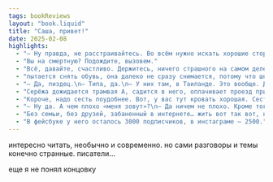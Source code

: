 ```yaml
---
tags: bookReviews
layout: "book.liquid"
title: "Саша, привет!"
date: 2025-02-08
highlights:
  - "– Ну правда, не расстраивайтесь. Во всём нужно искать хорошие стороны.\n– Блядь.\n– Сергей Петрович…"
  - "Вы на смертную? Подождите, вызовем."
  - "Всё, давайте, счастливо. Держитесь, ничего страшного на самом деле."
  - "пытается снять обувь, она далеко не сразу снимается, потому что шнурки запутываются, и Серёжа нелепо скачет на одной ноге, пытаясь развязать шнурки, и они от его скакания только ещё больше затягиваются, и он просто стаскивает обувь с ноги, насильно стаскивает, через сопротивление, и потом долго пытается, держа в руках обувь, развязать ненавистные, неподчиняющиеся шнурки"
  - "– Да, пиздец.\n– Типа, да.\n– У них там, в Таиланде. Это вообще. Дикая страна.\n– Типа, да. Но у нас, видишь, тоже.\n– Да. Мы тоже дикая страна"
  - "Серёжа дожидается трамвая А, садится в него, оплачивает проезд при помощи карты «Тройка». Терминал сообщает, что на карте «Тройка» осталось ещё 386 рублей. Серёжа думает: надо будет оставить Свете"
  - "Короче, надо сесть поудобнее. Вот, у вас тут кровать хорошая. Сесть с прямым позвоночником. Подышать немного. Глубокий вдох и выдох. И дальше сидите и останавливаете внутренний диалог. Пришла мысль – прибивайте её, как муху. Старайтесь, чтобы в голове мыслей не было. Это самая главная медитация в жизни."
  - "– Ну да. А чем плохо «меня зовут»?\n– Да ничем не плохо. Кроме того, что, представляясь так, вы теряете субъектность.\n– Это как?\n– Да очень просто. Когда вы говорите «меня зовут», вы не говорите, кто вы, вы говорите, как вас опознают окружающие."
  - "Без семьи, без друзей, забаненный в интернете… жить вот так вот, на всём готовом, просто жить, существовать вот так."
  - "В фейсбуке у него осталось 3000 подписчиков, в инстаграме – 2500."
---
```


интересно читать, необычно и современно. но сами разговоры и темы конечно странные. писатели...

еще я не понял концовку
